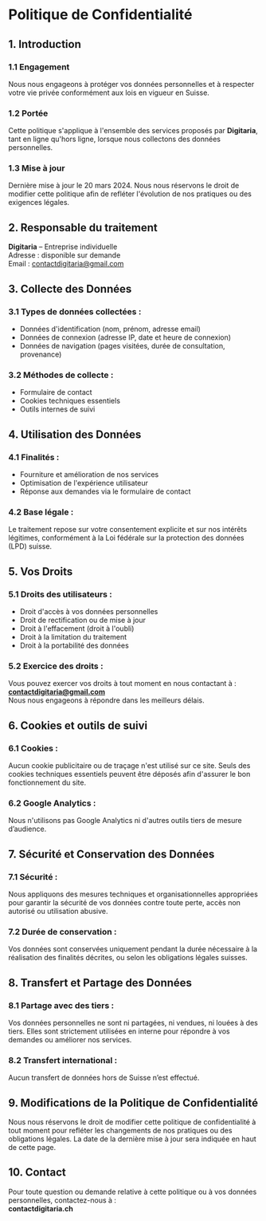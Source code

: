 # Politique de Confidentialité

## 1. Introduction

### 1.1 Engagement  
Nous nous engageons à protéger vos données personnelles et à respecter votre vie privée conformément aux lois en vigueur en Suisse.

### 1.2 Portée  
Cette politique s'applique à l'ensemble des services proposés par **Digitaria**, tant en ligne qu'hors ligne, lorsque nous collectons des données personnelles.

### 1.3 Mise à jour  
Dernière mise à jour le 20 mars 2024. Nous nous réservons le droit de modifier cette politique afin de refléter l'évolution de nos pratiques ou des exigences légales.

## 2. Responsable du traitement  
**Digitaria** – Entreprise individuelle  
Adresse : disponible sur demande  
Email : contactdigitaria@gmail.com 

## 3. Collecte des Données

### 3.1 Types de données collectées :
- Données d'identification (nom, prénom, adresse email)
- Données de connexion (adresse IP, date et heure de connexion)
- Données de navigation (pages visitées, durée de consultation, provenance)

### 3.2 Méthodes de collecte :
- Formulaire de contact
- Cookies techniques essentiels
- Outils internes de suivi

## 4. Utilisation des Données

### 4.1 Finalités :
- Fourniture et amélioration de nos services
- Optimisation de l'expérience utilisateur
- Réponse aux demandes via le formulaire de contact

### 4.2 Base légale :
Le traitement repose sur votre consentement explicite et sur nos intérêts légitimes, conformément à la Loi fédérale sur la protection des données (LPD) suisse.

## 5. Vos Droits

### 5.1 Droits des utilisateurs :
- Droit d'accès à vos données personnelles
- Droit de rectification ou de mise à jour
- Droit à l'effacement (droit à l'oubli)
- Droit à la limitation du traitement
- Droit à la portabilité des données

### 5.2 Exercice des droits :
Vous pouvez exercer vos droits à tout moment en nous contactant à :  
**contactdigitaria@gmail.com**  
Nous nous engageons à répondre dans les meilleurs délais.

## 6. Cookies et outils de suivi

### 6.1 Cookies :
Aucun cookie publicitaire ou de traçage n'est utilisé sur ce site. Seuls des cookies techniques essentiels peuvent être déposés afin d'assurer le bon fonctionnement du site.

### 6.2 Google Analytics :
Nous n'utilisons pas Google Analytics ni d'autres outils tiers de mesure d’audience.

## 7. Sécurité et Conservation des Données

### 7.1 Sécurité :
Nous appliquons des mesures techniques et organisationnelles appropriées pour garantir la sécurité de vos données contre toute perte, accès non autorisé ou utilisation abusive.

### 7.2 Durée de conservation :
Vos données sont conservées uniquement pendant la durée nécessaire à la réalisation des finalités décrites, ou selon les obligations légales suisses.

## 8. Transfert et Partage des Données

### 8.1 Partage avec des tiers :
Vos données personnelles ne sont ni partagées, ni vendues, ni louées à des tiers. Elles sont strictement utilisées en interne pour répondre à vos demandes ou améliorer nos services.

### 8.2 Transfert international :
Aucun transfert de données hors de Suisse n’est effectué.

## 9. Modifications de la Politique de Confidentialité  
Nous nous réservons le droit de modifier cette politique de confidentialité à tout moment pour refléter les changements de nos pratiques ou des obligations légales. La date de la dernière mise à jour sera indiquée en haut de cette page.

## 10. Contact  
Pour toute question ou demande relative à cette politique ou à vos données personnelles, contactez-nous à :  
**contactdigitaria.ch**
